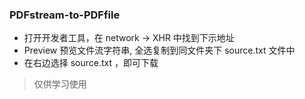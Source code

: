 ### PDFstream-to-PDFfile


- 打开开发者工具，在 network  ->  XHR 中找到下示地址
- Preview 预览文件流字符串, 全选复制到同文件夹下 source.txt 文件中
- 在右边选择 source.txt ，即可下载


> 仅供学习使用

